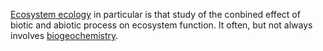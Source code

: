 
[Ecosystem ecology](./ecosystem_ecology.md) in particular is that study of the conbined effect of biotic and abiotic process on ecosystem function. It often, but not always involves [biogeochemistry](./biogeochemisty.md).